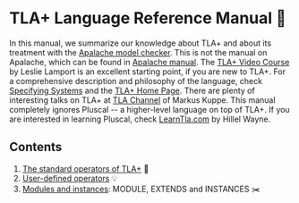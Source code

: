# TLA+ Language Reference Manual :green_book:

In this manual, we summarize our knowledge about TLA+ and about its treatment
with the [Apalache model checker]. This is not the manual on Apalache, which
can be found in [Apalache manual]. The [TLA+ Video Course] by Leslie Lamport is
an excellent starting point, if you are new to TLA+. For a comprehensive
description and philosophy of the language, check [Specifying Systems] and the
[TLA+ Home Page]. There are plenty of interesting talks on TLA+ at [TLA
Channel] of Markus Kuppe. This manual completely ignores Pluscal -- a
higher-level language on top of TLA+. If you are interested in learning
Pluscal, check [LearnTla.com] by Hillel Wayne.

## Contents

 1. [The standard operators of TLA+](./standard-operators.md) :electric_plug:
 1. [User-defined operators](./user-operators.md) :bulb:
 1. [Modules and instances](./modules.md): MODULE, EXTENDS and INSTANCES :scissors:

[Apalache model checker]: https://github.com/informalsystems/apalache
[Apalache manual]: ../.
[TLC model checker]: http://lamport.azurewebsites.net/tla/tools.html
[Summary of TLA]: https://lamport.azurewebsites.net/tla/summary.pdf
[TLA+ Home Page]: http://lamport.azurewebsites.net/tla/tla.html
[Specifying Systems]: http://lamport.azurewebsites.net/tla/book.html?back-link=learning.html#book
[LearnTla.com]: https://learntla.com
[TLA Channel]: https://www.youtube.com/channel/UCLHtwjeqBxVSEhjV0clKblA/videos
[TLA+ Video Course]: http://lamport.azurewebsites.net/video/videos.html

